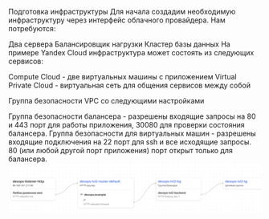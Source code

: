 Подготовка инфраструктуры
Для начала создадим необходимую инфраструктуру через интерфейс облачного провайдера. Нам потребуются:

Два сервера
Балансировщик нагрузки
Кластер базы данных
На примере Yandex Cloud инфраструктура может состоять из следующих сервисов:

Compute Cloud - две виртуальных машины с приложением
Virtual Private Cloud - виртуальная сеть для общения сервисов между собой

Группа безопасности VPC со следующими настройками

Группа безопасности балансера - разрешены входящие запросы на 80 и 443 порт для работы приложения, 30080 для проверки состояния балансера.
Группа безопасности для виртуальных машин - разрешены входящие подключения на 22 порт для ssh и все исходящие запросы. 80 (или любой другой порт приложения) порт открыт только для балансера.
![alt text](image.png)